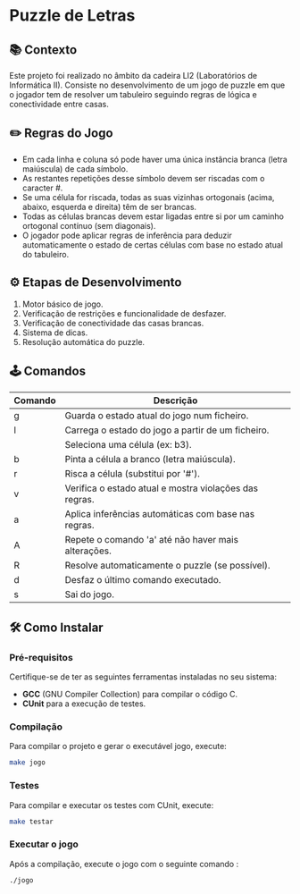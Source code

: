 # Puzzle de Letras 

## 📚 Contexto 

Este projeto foi realizado no âmbito da cadeira LI2 (Laboratórios de Informática II). Consiste no desenvolvimento de um jogo de puzzle em que o jogador tem de resolver um tabuleiro seguindo regras de lógica e conectividade entre casas.

## ✏️ Regras do Jogo

- Em cada linha e coluna só pode haver uma única instância branca (letra maiúscula) de cada símbolo.
- As restantes repetições desse símbolo devem ser riscadas com o caracter #.
- Se uma célula for riscada, todas as suas vizinhas ortogonais (acima, abaixo, esquerda e direita) têm de ser brancas.
- Todas as células brancas devem estar ligadas entre si por um caminho ortogonal contínuo (sem diagonais).
- O jogador pode aplicar regras de inferência para deduzir automaticamente o estado de certas células com base no estado atual do tabuleiro.

## ⚙️ Etapas de Desenvolvimento

1. Motor básico de jogo.
2. Verificação de restrições e funcionalidade de desfazer.
3. Verificação de conectividade das casas brancas.
4. Sistema de dicas.
5. Resolução automática do puzzle.

## 🕹️ Comandos 

| Comando        | Descrição                                              |
|----------------|--------------------------------------------------------|
| g <ficheiro>   | Guarda o estado atual do jogo num ficheiro.            |
| l <ficheiro>   | Carrega o estado do jogo a partir de um ficheiro.      |
| <coordenada>   | Seleciona uma célula (ex: b3).                         |
| b <coordenada> | Pinta a célula a branco (letra maiúscula).             |
| r <coordenada> | Risca a célula (substitui por '#').                    |
| v              | Verifica o estado atual e mostra violações das regras. |
| a              | Aplica inferências automáticas com base nas regras.    |
| A              | Repete o comando 'a' até não haver mais alterações.    |
| R              | Resolve automaticamente o puzzle (se possível).        |
| d              | Desfaz o último comando executado.                     |
| s              | Sai do jogo.                                           |

## 🛠️ Como Instalar

### Pré-requisitos

Certifique-se de ter as seguintes ferramentas instaladas no seu sistema:

- **GCC** (GNU Compiler Collection) para compilar o código C.
- **CUnit** para a execução de testes.

### Compilação
Para compilar o projeto e gerar o executável jogo, execute:
```bash
make jogo
```
### Testes
Para compilar e executar os testes com CUnit, execute:
```bash
make testar
```

### Executar o jogo 
Após a compilação, execute o jogo com o seguinte comando : 
```bash
./jogo
```
